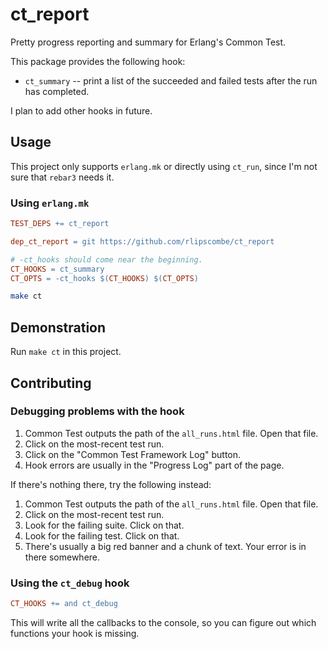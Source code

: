 # ct_report

Pretty progress reporting and summary for Erlang's Common Test.

This package provides the following hook:

- `ct_summary` -- print a list of the succeeded and failed tests after the run has completed.

I plan to add other hooks in future.

## Usage

This project only supports `erlang.mk` or directly using `ct_run`, since I'm not sure that `rebar3` needs it.

### Using `erlang.mk`

```makefile
TEST_DEPS += ct_report

dep_ct_report = git https://github.com/rlipscombe/ct_report

# -ct_hooks should come near the beginning.
CT_HOOKS = ct_summary
CT_OPTS = -ct_hooks $(CT_HOOKS) $(CT_OPTS)
```

```sh
make ct
```

## Demonstration

Run `make ct` in this project.

## Contributing

### Debugging problems with the hook

1. Common Test outputs the path of the `all_runs.html` file. Open that file.
2. Click on the most-recent test run.
3. Click on the "Common Test Framework Log" button.
4. Hook errors are usually in the "Progress Log" part of the page.

If there's nothing there, try the following instead:

1. Common Test outputs the path of the `all_runs.html` file. Open that file.
2. Click on the most-recent test run.
3. Look for the failing suite. Click on that.
4. Look for the failing test. Click on that.
5. There's usually a big red banner and a chunk of text. Your error is in there somewhere.

### Using the `ct_debug` hook

```makefile
CT_HOOKS += and ct_debug
```

This will write all the callbacks to the console, so you can figure out which functions your hook is missing.
